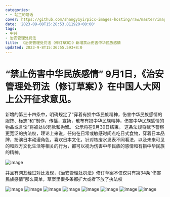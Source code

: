```yaml
---
categories:
- - 站主的瞎话
cover: https://github.com/shangy1yi/picx-images-hosting/raw/master/image.4lcr8g5xlbe0.webp
date: '2023-09-08T15:28:53.811920+08:00'
tags:
- 中共
- 治安管理处罚法
title: 《治安管理处罚法（修订草案）》新增禁止伤害中华民族感情
updated: 2023-9-8T15:36:55.593+8:0
---
```

# “禁止伤害中华民族感情” 9月1日，《治安管理处罚法（修订草案）》在中国人大网上公开征求意见。

新增的第三十四条中，明确规定了“穿着有损中华民族精神，伤害中华民族感情的服饰、标志”和“制作，传播，宣扬，散布有损中华民族精神，伤害中华民族感情的物品或言论”将被处以罚款和拘留。 公示将在9月30日结束。 这条法规将赋予警察更宽泛的执法权，理论上来说，任何在日常或敏感时间点吃日式食物，穿着日本品牌，扮演日本动漫角色，喜欢日本文化，针对核废水发表不同看法，以及未来可见的和西方文化生活等相关的行为，都可以视为伤害中华民族的感情和有损中华民族的精神。

<img src="https://github.com/shangy1yi/picx-images-hosting/raw/master/image.5xiwkb7lxs40.webp" alt="image" />

并且有网友经过对比发现，《治安管理处罚法》修订草案不仅仅只有第34条“伤害民族感情”那么简单，草案里很多条都扩大或者下放了执法权

<img src="https://github.com/shangy1yi/picx-images-hosting/raw/master/image.37m6sfgh8rc0.webp" alt="image" />

<img src="https://github.com/shangy1yi/picx-images-hosting/raw/master/image.2vw9hdl3qmk.webp" alt="image" />

<img src="https://github.com/shangy1yi/picx-images-hosting/raw/master/image.5f2nqnezw3c.webp" alt="image" />

<img src="https://github.com/shangy1yi/picx-images-hosting/raw/master/image.1zukfmaz8l8g.webp" alt="image" />

<img src="https://github.com/shangy1yi/picx-images-hosting/raw/master/image.2wjlts6k06o0.webp" alt="image" />

<img src="https://github.com/shangy1yi/picx-images-hosting/raw/master/image.5rtpefdmqq80.webp" alt="image" />

<img src="https://github.com/shangy1yi/picx-images-hosting/raw/master/image.2l5sro4wl4s0.webp" alt="image" />

<img src="https://github.com/shangy1yi/picx-images-hosting/raw/master/image.643pksopb0w0.webp" alt="image" />
